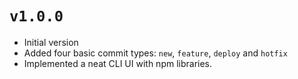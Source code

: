 # `v1.0.0`
- Initial version
- Added four basic commit types: `new`, `feature`, `deploy` and `hotfix`
- Implemented a neat CLI UI with npm libraries.
